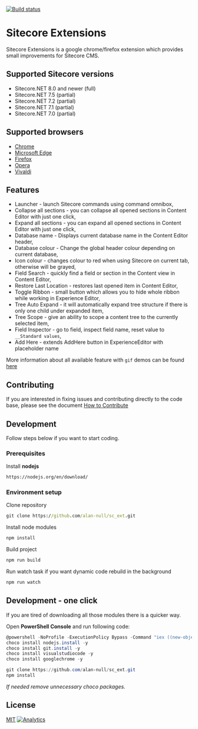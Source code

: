 [![Build status](https://alan-null.visualstudio.com/Sitecore%20Extensions/_apis/build/status/sc_ext)](https://alan-null.visualstudio.com/Sitecore%20Extensions/_build?definitionId=11)

# Sitecore Extensions

Sitecore Extensions is a google chrome/firefox extension which provides small improvements for Sitecore CMS.

## Supported Sitecore versions

- Sitecore.NET 8.0 and newer (full)
- Sitecore.NET 7.5 (partial)
- Sitecore.NET 7.2 (partial)
- Sitecore.NET 7.1 (partial)
- Sitecore.NET 7.0 (partial)

## Supported browsers

- [Chrome](https://chrome.google.com/webstore/detail/sitecore-extensions/aoclhcccfdkjddgpaaajldgljhllhgmd)
- [Microsoft Edge](https://microsoftedge.microsoft.com/addons/detail/dcbilinfbmohfdhjdekgpgpkcbhmfipl?hl=en-US)
- [Firefox](https://github.com/alan-null/sc_ext.firefox)
- [Opera](https://addons.opera.com/pl/extensions/details/sitecore-extensions-2/?display=en)
- [Vivaldi](https://chrome.google.com/webstore/detail/sitecore-extensions/aoclhcccfdkjddgpaaajldgljhllhgmd)

## Features

- Launcher - launch Sitecore commands using command omnibox,
- Collapse all sections - you can collapse all opened sections in Content Editor with just one click,
- Expand all sections - you can expand all opened sections in Content Editor with just one click,
- Database name - Displays current database name in the Content Editor header,
- Database colour - Change the global header colour depending on current database,
- Icon colour - changes colour to red when using Sitecore on current tab, otherwise will be grayed,
- Field Search - quickly find a field or section in the Content view in Content Editor,
- Restore Last Location - restores last opened item in Content Editor,
- Toggle Ribbon - small button which allows you to hide whole ribbon while working in Experience Editor,
- Tree Auto Expand - it will automatically expand tree structure if there is only one child under expanded item,
- Tree Scope - give an ability to scope a content tree to the currently selected item,
- Field Inspector - go to field, inspect field name, reset value to `__Standard values`,
- Add Here - extends AddHere button in ExperienceEditor with placeholder name

More information about all available feature with `gif` demos can be found [here](https://github.com/alan-null/sc_ext/wiki)

## Contributing

If you are interested in fixing issues and contributing directly to the code base, please see the document [How to Contribute](.github/CONTRIBUTING.md)

## Development

Follow steps below if you want to start coding.

### Prerequisites

Install **nodejs**

```cmd
https://nodejs.org/en/download/
```

### Environment setup

Clone repository

```cmd
git clone https://github.com/alan-null/sc_ext.git
```

Install node modules

```cmd
npm install
```

Build project

```cmd
npm run build
```

Run watch task if you want dynamic code rebuild in the background

```cmd
npm run watch
```

## Development - one click

If you are tired of downloading all those modules there is a quicker way.

Open **PowerShell Console** and run following code:

```powershell
@powershell -NoProfile -ExecutionPolicy Bypass -Command "iex ((new-object net.webclient).DownloadString('https://chocolatey.org/install.ps1'))" && SET PATH=%PATH%;%ALLUSERSPROFILE%\chocolatey\bin
choco install nodejs.install -y
choco install git.install -y
choco install visualstudiocode -y
choco install googlechrome -y

git clone https://github.com/alan-null/sc_ext.git
npm install
```

*If needed remove unnecessary choco packages.*

## License

[MIT](LICENSE)
[![Analytics](https://ga-beacon.appspot.com/UA-74179201-4/sc_ext?pixel)](https://github.com/igrigorik/ga-beacon)